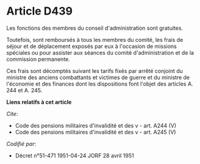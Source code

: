 # Article D439

Les fonctions des membres du conseil d'administration sont gratuites.

Toutefois, sont remboursés à tous les membres du comité, les frais de séjour et de déplacement exposés par eux à l'occasion
de missions spéciales ou pour assister aux séances du comité d'administration et de la commission permanente.

Ces frais sont décomptés suivant les tarifs fixés par arrêté conjoint du ministre des anciens combattants et victimes de
guerre et du ministre de l'économie et des finances dont les dispositions font l'objet des articles A. 244 et A. 245.

**Liens relatifs à cet article**

_Cite_:

  - Code des pensions militaires d'invalidité et des v - art. A244 (V)
  - Code des pensions militaires d'invalidité et des v - art. A245 (V)

_Codifié par_:

  - Décret n°51-471 1951-04-24 JORF 28 avril 1951
